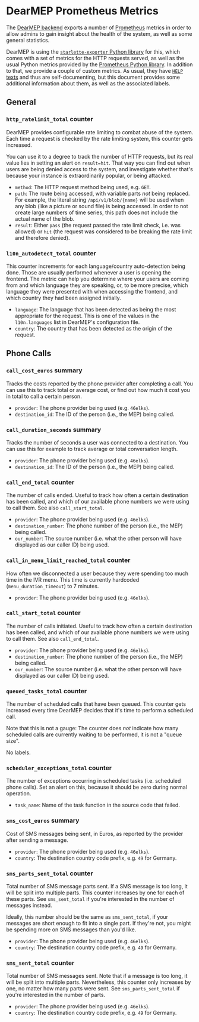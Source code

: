 # DearMEP Prometheus Metrics

The [DearMEP backend](../server) exports a number of [Prometheus](https://prometheus.io/) metrics in order to allow admins to gain insight about the health of the system, as well as some general statistics.

DearMEP is using the [`starlette-exporter` Python library](https://pypi.org/project/starlette-exporter/) for this, which comes with a set of metrics for the HTTP requests served, as well as the usual Python metrics provided by the [Prometheus Python library](https://prometheus.github.io/client_python/).
In addition to that, we provide a couple of custom metrics.
As usual, they have [`HELP` texts](https://prometheus.io/docs/instrumenting/exposition_formats/#comments-help-text-and-type-information) and thus are self-documenting, but this document provides some additional information about them, as well as the associated labels.



## General

### `http_ratelimit_total` counter

DearMEP provides configurable rate limiting to combat abuse of the system.
Each time a request is checked by the rate limiting system, this counter gets increased.

You can use it to a degree to track the number of HTTP requests, but its real value lies in setting an alert on `result=hit`.
That way you can find out when users are being denied access to the system, and investigate whether that's because your instance is extraordinarily popular, or being attacked.

* `method`: The HTTP request method being used, e.g. `GET`.
* `path`: The route being accessed, with variable parts _not_ being replaced. For example, the literal string `/api/v1/blob/{name}` will be used when any blob (like a picture or sound file) is being accessed. In order to not create large numbers of time series, this path does not include the actual name of the blob.
* `result`: Either `pass` (the request passed the rate limit check, i.e. was allowed) or `hit` (the request was considered to be breaking the rate limit and therefore denied).

### `l10n_autodetect_total` counter

This counter increments for each language/country auto-detection being done.
Those are usually performed whenever a user is opening the frontend.
The metric can help you determine where your users are coming from and which language they are speaking, or, to be more precise, which language they were presented with when accessing the frontend, and which country they had been assigned initially.

* `language`: The language that has been detected as being the most appropriate for the request. This is one of the values in the `l10n.languages` list in DearMEP's configuration file.
* `country`: The country that has been detected as the origin of the request.



## Phone Calls

### `call_cost_euros` summary

Tracks the costs reported by the phone provider after completing a call.
You can use this to track total or average cost, or find out how much it cost you in total to call a certain person.

* `provider`: The phone provider being used (e.g. `46elks`).
* `destination_id`: The ID of the person (i.e., the MEP) being called.

### `call_duration_seconds` summary

Tracks the number of seconds a user was connected to a destination.
You can use this for example to track average or total conversation length.

* `provider`: The phone provider being used (e.g. `46elks`).
* `destination_id`: The ID of the person (i.e., the MEP) being called.

### `call_end_total` counter

The number of calls ended.
Useful to track how often a certain destination has been called, and which of our available phone numbers we were using to call them.
See also `call_start_total`.

* `provider`: The phone provider being used (e.g. `46elks`).
* `destination_number`: The phone number of the person (i.e., the MEP) being called.
* `our_number`: The source number (i.e. what the other person will have displayed as our caller ID) being used.

### `call_in_menu_limit_reached_total` counter

How often we disconnected a user because they were spending too much time in the IVR menu.
This time is currently hardcoded (`menu_duration_timeout`) to 7 minutes.

* `provider`: The phone provider being used (e.g. `46elks`).

### `call_start_total` counter

The number of calls initiated.
Useful to track how often a certain destination has been called, and which of our available phone numbers we were using to call them.
See also `call_end_total`.

* `provider`: The phone provider being used (e.g. `46elks`).
* `destination_number`: The phone number of the person (i.e., the MEP) being called.
* `our_number`: The source number (i.e. what the other person will have displayed as our caller ID) being used.

### `queued_tasks_total` counter

The number of scheduled calls that have been queued.
This counter gets increased every time DearMEP decides that it's time to perform a scheduled call.

Note that this is not a gauge:
The counter does _not_ indicate how many scheduled calls are currently waiting to be performed, it is not a "queue size".

No labels.

### `scheduler_exceptions_total` counter

The number of exceptions occurring in scheduled tasks (i.e. scheduled phone calls).
Set an alert on this, because it should be zero during normal operation.

* `task_name`: Name of the task function in the source code that failed.

### `sms_cost_euros` summary

Cost of SMS messages being sent, in Euros, as reported by the provider after sending a message.

* `provider`: The phone provider being used (e.g. `46elks`).
* `country`: The destination country code prefix, e.g. `49` for Germany.

### `sms_parts_sent_total` counter

Total number of SMS message parts sent.
If a SMS message is too long, it will be split into multiple parts.
This counter increases by one for each of these parts.
See `sms_sent_total` if you're interested in the number of messages instead.

Ideally, this number should be the same as `sms_sent_total`, if your messages are short enough to fit into a single part.
If they're not, you might be spending more on SMS messages than you'd like.

* `provider`: The phone provider being used (e.g. `46elks`).
* `country`: The destination country code prefix, e.g. `49` for Germany.

### `sms_sent_total` counter

Total number of SMS messages sent.
Note that if a message is too long, it will be split into multiple parts.
Nevertheless, this counter only increases by one, no matter how many parts were sent.
See `sms_parts_sent_total` if you're interested in the number of parts.

* `provider`: The phone provider being used (e.g. `46elks`).
* `country`: The destination country code prefix, e.g. `49` for Germany.
